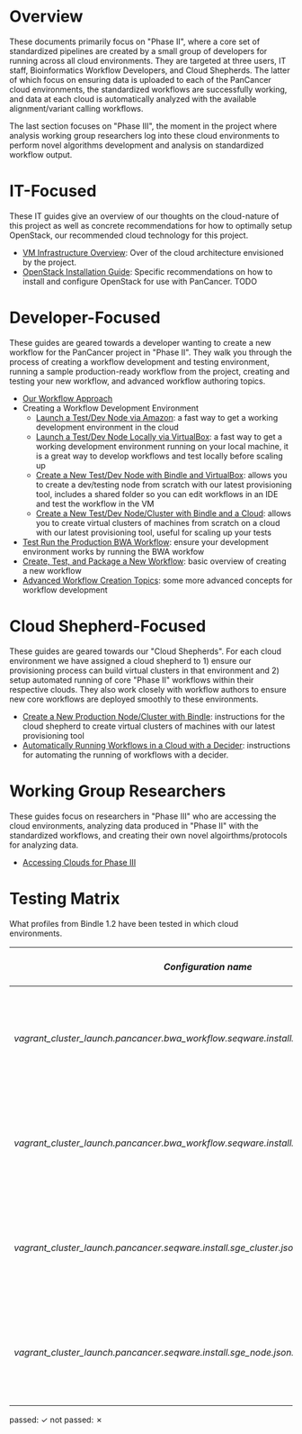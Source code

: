 # Overview

These documents primarily focus on "Phase II", where a core set of standardized pipelines are created by a small group of developers for running across all cloud environments.  They are targeted at three users, IT staff, Bioinformatics Workflow Developers, and Cloud Shepherds.  The latter of which focus on ensuring data is uploaded to each of the PanCancer cloud environments, the standardized workflows are successfully working, and data at each cloud is automatically analyzed with the available alignment/variant calling workflows.

The last section focuses on "Phase III", the moment in the project where analysis working group researchers log into these cloud environments to perform novel algorithms development and analysis on standardized workflow output.

# IT-Focused

These IT guides give an overview of our thoughts on the cloud-nature of this project as well as concrete recommendations for how to optimally setup OpenStack, our recommended cloud technology for this project.

* [VM Infrastructure Overview](https://wiki.oicr.on.ca/display/PANCANCER/PanCancer+VM+Deployment+Guide): Over of the cloud architecture envisioned by the project.
* [OpenStack Installation Guide](openstack_install.md): Specific recommendations on how to install and configure OpenStack for use with PanCancer. TODO

# Developer-Focused

These guides are geared towards a developer wanting to create a new workflow for the PanCancer project in "Phase II".  They walk you through the process of creating a workflow development and testing environment, running a sample production-ready workflow from the project, creating and testing your new workflow, and advanced workflow authoring topics.

* [Our Workflow Approach](workflow_approach.md)
* Creating a Workflow Development Environment
    * [Launch a Test/Dev Node via Amazon](dev_node_ami.md): a fast way to get a working development environment in the cloud
    * [Launch a Test/Dev Node Locally via VirtualBox](dev_node_ova.md): a fast way to get a working development environment running on your local machine, it is a great way to develop workflows and test locally before scaling up
    * [Create a New Test/Dev Node with Bindle and VirtualBox](dev_node_ova_shared.md): allows you to create a dev/testing node from scratch with our latest provisioning tool, includes a shared folder so you can edit workflows in an IDE and test the workflow in the VM
    * [Create a New Test/Dev Node/Cluster with Bindle and a Cloud](prod_cluster_with_bindle.md): allows you to create virtual clusters of machines from scratch on a cloud with our latest provisioning tool, useful for scaling up your tests
* [Test Run the Production BWA Workflow](run_bwa.md): ensure your development environment works by running the BWA workfow
* [Create, Test, and Package a New Workflow](create_workflow.md): basic overview of creating a new workflow
* [Advanced Workflow Creation Topics](advanced_workflows.md): some more advanced concepts for workflow development

# Cloud Shepherd-Focused

These guides are geared towards our "Cloud Shepherds".  For each cloud environment we have assigned a cloud shepherd to 1) ensure our provisioning process can build virtual clusters in that environment and 2) setup automated running of core "Phase II" workflows within their respective clouds. They also work closely with workflow authors to ensure new core workflows are deployed smoothly to these environments.

* [Create a New Production Node/Cluster with Bindle](prod_cluster_with_bindle.md): instructions for the cloud shepherd to create virtual clusters of machines with our latest provisioning tool
* [Automatically Running Workflows in a Cloud with a Decider](run_bwa_with_decider.md): instructions for automating the running of workflows with a decider.

# Working Group Researchers

These guides focus on researchers in "Phase III" who are accessing the cloud environments, analyzing data produced in "Phase II" with the standardized workflows, and creating their own novel algoirthms/protocols for analyzing data.

* [Accessing Clouds for Phase III](researchers_accessing_clouds.md)

# Testing Matrix

What profiles from Bindle 1.2 have been tested in which cloud environments.

| *Configuration name*  | VirtualBox | AWS      | vCloud (London) | OpenStack (Toronto)  | OpenStack (Icehouse-Toronto) | OpenStack (Chicago) | OpenStack (Heidelberg) | OpenStack (Seoul) | Tokyo | Barcelona |
|-----|:----------:|:--------:|:---------:|:------:|:--------:|:--:|:--:|:--:|:--:|:--:|
|*vagrant_cluster_launch.pancancer.bwa_workflow.seqware.install.sge_cluster.json.template* | NA |  | | &#x2713; Vagrant 1.6.3, vagrant-openstack-plugin (0.7.0), Ubuntu 12.04, Amish | &#x2713; Vagrant 1.6.3, vagrant-openstack-plugin (0.7.0), Ubuntu 12.04, Amish | &#x2713; Vagrant 1.6.3, vagrant-openstack-plugin (0.7.0), Ubuntu 12.04, Brian | &#x2713; | &#x2717; | | |
|*vagrant_cluster_launch.pancancer.bwa_workflow.seqware.install.sge_node.json.template* | &#x2713; Vagrant 1.3.5, MacOSX, Brian | | | &#x2713; Vagrant 1.6.3, vagrant-openstack-plugin (0.7.0), Ubuntu 12.04, Amish | &#x2713; Vagrant 1.6.3, vagrant-openstack-plugin (0.7.0), Ubuntu 12.04, Amish | &#x2713; Vagrant 1.6.3, vagrant-openstack-plugin (0.7.0), Ubuntu 12.04, Brian | &#x2713; | &#x2717; | | |
|*vagrant_cluster_launch.pancancer.seqware.install.sge_cluster.json.template* | NA | | | &#x2713; Vagrant 1.6.3, vagrant-openstack-plugin (0.7.0), Ubuntu 12.04, Amish| &#x2713; Vagrant 1.6.3, vagrant-openstack-plugin (0.7.0), Ubuntu 12.04, Amish | &#x2713; Vagrant 1.6.3, vagrant-openstack-plugin (0.7.0), Ubuntu 12.04, Brian |  | | | |
|*vagrant_cluster_launch.pancancer.seqware.install.sge_node.json.template* | &#x2713; Vagrant 1.3.5, MacOSX, Brian |  | | &#x2713; Vagrant 1.6.3, vagrant-openstack-plugin (0.7.0), Ubuntu 12.04, Amish | &#x2713; Vagrant 1.6.3, vagrant-openstack-plugin (0.7.0), Ubuntu 12.04, Amish | &#x2713; Vagrant 1.6.3, vagrant-openstack-plugin (0.7.0), Ubuntu 12.04, Brian | |  | | | |

passed: &#x2713; not passed: &#x2717;

